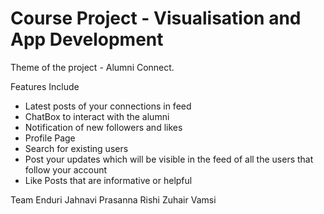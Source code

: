 # Course Project - Visualisation and App Development

Theme of the project - Alumni Connect.

Features Include
- Latest posts of your connections in feed
- ChatBox to interact with the alumni
- Notification of new followers and likes
- Profile Page 
- Search for existing users
- Post your updates which will be visible in the feed of all the users that follow your account 
- Like Posts that are informative or helpful

Team 
Enduri Jahnavi
Prasanna 
Rishi
Zuhair 
Vamsi
